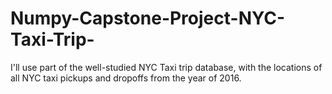 # Numpy-Capstone-Project-NYC-Taxi-Trip-
I'll use part of the well-studied NYC Taxi trip database, with the locations of all NYC taxi pickups and dropoffs from the year of 2016.
